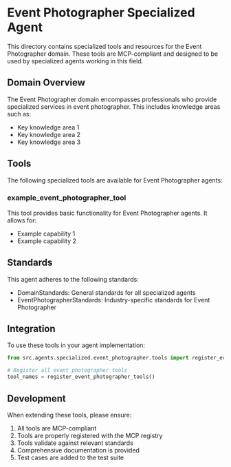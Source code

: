 # Event Photographer Specialized Agent

This directory contains specialized tools and resources for the Event Photographer domain. These tools are MCP-compliant and designed to be used by specialized agents working in this field.

## Domain Overview

The Event Photographer domain encompasses professionals who provide specialized services in event photographer. This includes knowledge areas such as:

- Key knowledge area 1
- Key knowledge area 2
- Key knowledge area 3

## Tools

The following specialized tools are available for Event Photographer agents:

### example_event_photographer_tool

This tool provides basic functionality for Event Photographer agents. It allows for:

- Example capability 1
- Example capability 2

## Standards

This agent adheres to the following standards:

- DomainStandards: General standards for all specialized agents
- EventPhotographerStandards: Industry-specific standards for Event Photographer

## Integration

To use these tools in your agent implementation:

```python
from src.agents.specialized.event_photographer.tools import register_event_photographer_tools

# Register all event_photographer tools
tool_names = register_event_photographer_tools()
```

## Development

When extending these tools, please ensure:

1. All tools are MCP-compliant
2. Tools are properly registered with the MCP registry
3. Tools validate against relevant standards
4. Comprehensive documentation is provided
5. Test cases are added to the test suite
